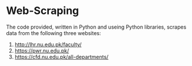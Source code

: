 # Web-Scraping
The code provided, written in Python and useing Python libraries, scrapes data from the following three websites:
1) http://lhr.nu.edu.pk/faculty/
2) https://pwr.nu.edu.pk/
3) https://cfd.nu.edu.pk/all-departments/

